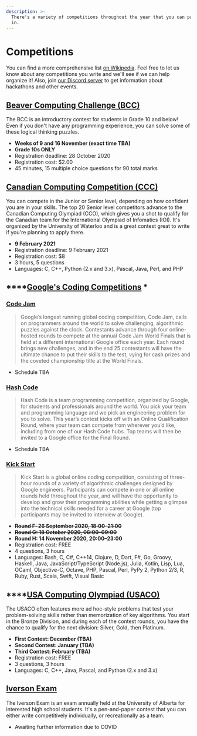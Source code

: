 ```yaml
---
description: >-
  There's a variety of competitions throughout the year that you can participate
  in.
---
```


# Competitions

You can find a more comprehensive list [on Wikipedia](https://en.wikipedia.org/wiki/Competitive_programming). Feel free to let us know about any competitions you write and we'll see if we can help organize it! Also, join [our Discord server](../club-operations-2020-21.md) to get information about hackathons and other events.

## [Beaver Computing Challenge \(BCC\)](https://cemc.uwaterloo.ca/contests/bcc.html)

The BCC is an introductory contest for students in Grade 10 and below! Even if you don't have any programming experience, you can solve some of these logical thinking puzzles.

* **Weeks of 9 and 16 November \(exact time TBA\)**
* **Grade 10s ONLY**
* Registration deadline: 28 October 2020
* Registration cost: $2.00
* 45 minutes, 15 multiple choice questions for 90 total marks

## [Canadian Computing Competition \(CCC\)](https://cccgrader.com/)

You can compete in the Junior or Senior level, depending on how confident you are in your skills. The top 20 Senior level competitors advance to the Canadian Computing Olympiad \(CCO\), which gives you a shot to qualify for the Canadian team for the International Olympiad of Infomatics \(IOI\). It's organized by the University of Waterloo and is a great contest great to write if you're planning to apply there.

* **9 February 2021**
* Registration deadline: 9 February 2021
* Registration cost: $8
* 3 hours, 5 questions
* Languages: C, C++, Python \(2.x and 3.x\), Pascal, Java, Perl, and PHP

## \*\*\*\*[Google's Coding Competitions](https://codingcompetitions.withgoogle.com/) \*

### [Code Jam](https://codingcompetitions.withgoogle.com/codejam)

> Google’s longest running global coding competition, Code Jam, calls on programmers around the world to solve challenging, algorithmic puzzles against the clock. Contestants advance through four online-hosted rounds to compete at the annual Code Jam World Finals that is held at a different international Google office each year. Each round brings new challenges, and in the end 25 contestants will have the ultimate chance to put their skills to the test, vying for cash prizes and the coveted championship title at the World Finals.

* Schedule TBA

### [Hash Code](https://codingcompetitions.withgoogle.com/hashcode)

> Hash Code is a team programming competition, organized by Google, for students and professionals around the world. You pick your team and programming language and we pick an engineering problem for you to solve. This year’s contest kicks off with an Online Qualification Round, where your team can compete from wherever you’d like, including from one of our Hash Code hubs. Top teams will then be invited to a Google office for the Final Round.

* Schedule TBA

### [Kick Start](https://codingcompetitions.withgoogle.com/kickstart)

> Kick Start is a global online coding competition, consisting of three-hour rounds of a variety of algorithmic challenges designed by Google engineers. Participants can compete in one or all online rounds held throughout the year, and will have the opportunity to develop and grow their programming abilities while getting a glimpse into the technical skills needed for a career at Google \(top participants may be invited to interview at Google\).

* ~~**Round F: 26 September 2020, 18:00–21:00**~~
* ~~**Round G: 18 October 2020, 06:00–09:00**~~
* **Round H: 14 November 2020, 20:00–23:00**
* Registration cost: FREE
* 4 questions, 3 hours
* Languages: Bash, C, C\#, C++14, Clojure, D, Dart, F\#, Go, Groovy, Haskell, Java, JavaScript/TypeScript \(Node.js\), Julia, Kotlin, Lisp, Lua, OCaml, Objective-C, Octave, PHP, Pascal, Perl, PyPy 2, Python 2/3, R, Ruby, Rust, Scala, Swift, Visual Basic

## \*\*\*\*[USA Computing Olympiad \(USACO\)](http://www.usaco.org/index.php?page=instructions)

The USACO often features more ad hoc-style problems that test your problem-solving skills rather than memorization of key algorithms. You start in the Bronze Division, and during each of the contest rounds, you have the chance to qualify for the next division: Silver, Gold, then Platinum.

* **First Contest: December \(TBA\)**
* **Second Contest: January \(TBA\)**
* **Third Contest: February \(TBA\)**
* Registration cost: FREE
* 3 questions, 3 hours
* Languages: C, C++, Java, Pascal, and Python \(2.x and 3.x\)

## [Iverson Exam](https://www.ualberta.ca/computing-science/explore/iverson-exam/index.html)

The Iverson Exam is an exam annually held at the University of Alberta for interested high school students. It's a pen-and-paper contest that you can either write competitively individually, or recreationally as a team.

* Awaiting further information due to COVID

